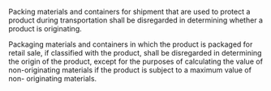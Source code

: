 Packing materials and containers for shipment that are used to protect a product during transportation shall be disregarded in determining whether a product is originating.

Packaging materials and containers in which the product is packaged for retail sale, if classified with the product, shall be disregarded in determining the origin of the product, except for the purposes of calculating the value of non-originating materials if the product is subject to a maximum value of non- originating materials.
